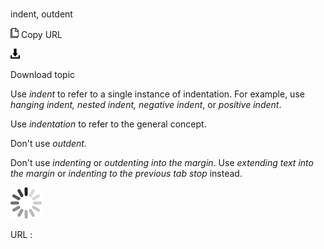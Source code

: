 # 

indent, outdent

![Copy URL](media/indent-outdent/Copy.png)
Copy URL

![Download](media/indent-outdent/Download.png)

Download topic

Use *indent* to refer to a single instance of indentation. For example, use *hanging indent, nested indent, negative indent*, or *positive indent*. 

Use *indentation* to refer to the general concept.

Don't use *outdent.*

Don't use *indenting* or *outdenting into the margin*. Use *extending text into the margin* or *indenting to the previous tab stop* instead.

![In progress](media/indent-outdent/activity-large.gif)

URL :
